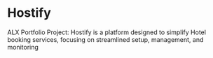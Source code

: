 # Hostify
ALX Portfolio Project: Hostify is a platform designed to simplify Hotel booking services, focusing on streamlined setup, management, and monitoring
